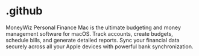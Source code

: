 # .github
MoneyWiz Personal Finance Mac is the ultimate budgeting and money management software for macOS. Track accounts, create budgets, schedule bills, and generate detailed reports. Sync your financial data securely across all your Apple devices with powerful bank synchronization.
